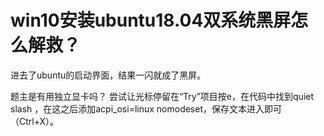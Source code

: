 # win10安装ubuntu18.04双系统黑屏怎么解救？
进去了ubuntu的启动界面，结果一闪就成了黑屏。

题主是有用独立显卡吗？
尝试让光标停留在“Try”项目按e，在代码中找到quiet slash ，在这之后添加acpi_osi=linux nomodeset，保存文本进入即可（Ctrl+X）。 
